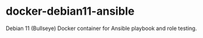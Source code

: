 # docker-debian11-ansible
Debian 11 (Bullseye) Docker container for Ansible playbook and role testing.
